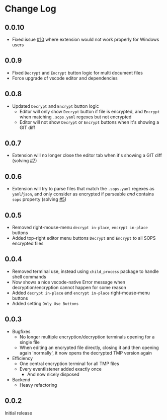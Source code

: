 # Change Log

## 0.0.10
- Fixed issue [#10](https://github.com/ShipitSmarter/vscode-sops-edit/issues/13) where extension would not work properly for Windows users

## 0.0.9
- Fixed `Decrypt` and `Encrypt` button logic for multi document files
- Force upgrade of vscode editor and dependencies

## 0.0.8
- Updated `Decrypt` and `Encrypt` button logic
  - Editor will only show `Decrypt` button if file is encrypted, and `Encrypt` when matching `.sops.yaml` regexes but not encrypted
  - Editor will not show `Decrypt` or `Encrypt` buttons when it's showing a GIT diff

## 0.0.7
- Extension will no longer close the editor tab when it's showing a GIT diff (solving [#7](https://github.com/ShipitSmarter/vscode-sops-edit/issues/7))

## 0.0.6
- Extension will try to parse files that match the `.sops.yaml` regexes as `yaml`/`json`, and only consider as encrypted if parseable *and* contains `sops` property (solving [#5](https://github.com/ShipitSmarter/vscode-sops-edit/issues/5))

## 0.0.5
- Removed right-mouse-menu `decrypt in-place`, `encrypt in-place` buttons
- Added top-right editor menu buttons `Decrypt` and `Encrypt` to all SOPS encrypted files

## 0.0.4
- Removed terminal use, instead using `child_process` package to handle shell commands
- Now shows a nice vscode-native Error message when decryption/encryption cannot happen for some reason
- Added `decrypt in-place` and `encrypt in-place` right-mouse-menu buttons
- Added setting `Only Use Buttons`

## 0.0.3
- Bugfixes
  - No longer multiple encryption/decryption terminals opening for a single file
  - When editing an encrypted file directly, closing it and then opening again 'normally', it now opens the decrypted TMP version again
- Efficiency
  - One central encryption terminal for all TMP files
  - Every eventlistener added exactly once
    - And now nicely disposed
- Backend
  - Heavy refactoring

## 0.0.2
Initial release